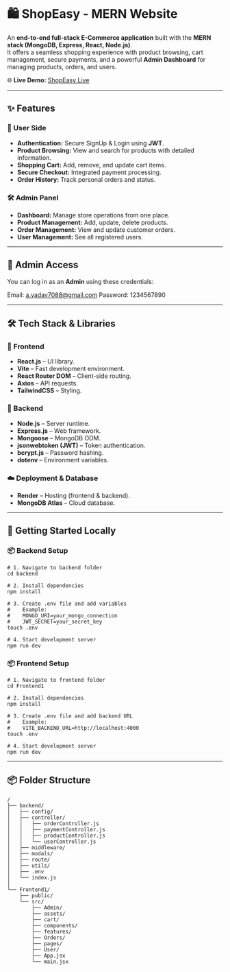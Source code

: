 # 🛍️ ShopEasy - MERN Website

An **end-to-end full-stack E-Commerce application** built with the **MERN stack (MongoDB, Express, React, Node.js)**.  
It offers a seamless shopping experience with product browsing, cart management, secure payments, and a powerful **Admin Dashboard** for managing products, orders, and users.

🌐 **Live Demo:** [ShopEasy Live](https://shoppingwebsite-17.onrender.com/)

---

## ✨ Features

### 👤 User Side
- **Authentication:** Secure SignUp & Login using **JWT**.
- **Product Browsing:** View and search for products with detailed information.
- **Shopping Cart:** Add, remove, and update cart items.
- **Secure Checkout:** Integrated payment processing.
- **Order History:** Track personal orders and status.

### 🛠️ Admin Panel
- **Dashboard:** Manage store operations from one place.
- **Product Management:** Add, update, delete products.
- **Order Management:** View and update customer orders.
- **User Management:** See all registered users.

---

## 🔑 Admin Access
You can log in as an **Admin** using these credentials:

Email: a.yadav7088@gmail.com
Password: 1234567890


---

## 🛠️ Tech Stack & Libraries

### 🚧 Frontend
- **React.js** – UI library.
- **Vite** – Fast development environment.
- **React Router DOM** – Client-side routing.
- **Axios** – API requests.
- **TailwindCSS** – Styling.

### 🧩 Backend
- **Node.js** – Server runtime.
- **Express.js** – Web framework.
- **Mongoose** – MongoDB ODM.
- **jsonwebtoken (JWT)** – Token authentication.
- **bcrypt.js** – Password hashing.
- **dotenv** – Environment variables.

### ☁️ Deployment & Database
- **Render** – Hosting (frontend & backend).
- **MongoDB Atlas** – Cloud database.

---

## 🚀 Getting Started Locally

### 📦 Backend Setup
```
# 1. Navigate to backend folder
cd backend

# 2. Install dependencies
npm install

# 3. Create .env file and add variables
#    Example:
#    MONGO_URI=your_mongo_connection
#    JWT_SECRET=your_secret_key
touch .env

# 4. Start development server
npm run dev
```
### 📦 Frontend Setup
```
# 1. Navigate to frontend folder
cd Frontend1

# 2. Install dependencies
npm install

# 3. Create .env file and add backend URL
#    Example:
#    VITE_BACKEND_URL=http://localhost:4000
touch .env

# 4. Start development server
npm run dev
```
---
## 📦 Folder Structure
```
/
├── backend/
│   ├── config/
│   ├── controller/
│   │   ├── orderController.js
│   │   ├── paymentController.js
│   │   ├── productController.js
│   │   └── userController.js
│   ├── middleware/
│   ├── modals/
│   ├── route/
│   ├── utils/
│   ├── .env
│   └── index.js
│
└── Frontend1/
    ├── public/
    └── src/
        ├── Admin/
        ├── assets/
        ├── cart/
        ├── components/
        ├── features/
        ├── Orders/
        ├── pages/
        ├── User/
        ├── App.jsx
        └── main.jsx
```
